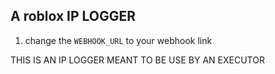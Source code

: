 ## A roblox IP LOGGER
1. change the `WEBHOOK_URL` to your webhook link



THIS IS AN IP LOGGER MEANT TO BE USE BY AN EXECUTOR
